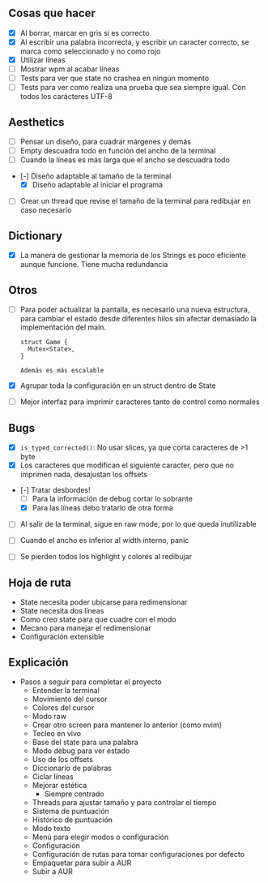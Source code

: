## Cosas que hacer
- [X] Al borrar, marcar en gris si es correcto
- [X] Al escribir una palabra incorrecta, y escribir un caracter correcto, se marca como seleccionado y no como rojo
- [X] Utilizar líneas
- [ ] Mostrar wpm al acabar líneas
- [ ] Tests para ver que state no crashea en ningún momento
- [ ] Tests para ver como realiza una prueba que sea siempre igual. Con todos los carácteres UTF-8

## Aesthetics
- [ ] Pensar un diseño, para cuadrar márgenes y demás
- [ ] Empty descuadra todo en función del ancho de la terminal
- [ ] Cuando la líneas es más larga que el ancho se descuadra todo
- [-] Diseño adaptable al tamaño de la terminal
    - [X] Diseño adaptable al iniciar el programa
- [ ] Crear un thread que revise el tamaño de la terminal para redibujar en caso necesario

## Dictionary
- [X] La manera de gestionar la memoria de los Strings es poco eficiente aunque funcione.
        Tiene mucha redundancia

## Otros
- [ ] Para poder actualizar la pantalla, es necesario una nueva estructura, para cambiar el estado
      desde diferentes hilos sin afectar demasiado la implementación del main.

      struct Game {
        Mutex<State>,
      }

      Además es más escalable
- [X] Agrupar toda la configuración en un struct dentro de State
- [ ] Mejor interfaz para imprimir caracteres tanto de control como normales

## Bugs
- [X] `is_typed_corrected()`: No usar slices, ya que corta caracteres de >1 byte
- [X] Los caracteres que modifican el siguiente caracter, pero que no imprimen nada, desajustan los offsets
- [-] Tratar desbordes!
    - [ ] Para la información de debug cortar lo sobrante
    - [X] Para las líneas debo tratarlo de otra forma
- [ ] Al salir de la terminal, sigue en raw mode, por lo que queda inutilizable
- [ ] Cuando el ancho es inferior al width interno, panic
- [ ] Se pierden todos los highlight y colores al redibujar


## Hoja de ruta

- State necesita poder ubicarse para redimensionar
- State necesita dos líneas
- Como creo state para que cuadre con el modo
- Mecano para manejar el redimensionar
- Configuración extensible

## Explicación

- Pasos a seguir para completar el proyecto
    - Entender la terminal
    - Movimiento del cursor
    - Colores del cursor
    - Modo raw
    - Crear otro screen para mantener lo anterior (como nvim)
    - Tecleo en vivo
    - Base del state para una palabra
    - Modo debug para ver estado
    - Uso de los offsets
    - Diccionario de palabras
    - Ciclar líneas
    - Mejorar estética
        - Siempre centrado
    - Threads para ajustar tamaño y para controlar el tiempo
    - Sistema de puntuación
    - Histórico de puntuación
    - Modo texto
    - Menú para elegir modos o configuración
    - Configuración
    - Configuración de rutas para tomar configuraciones por defecto
    - Empaquetar para subir a AUR
    - Subir a AUR
